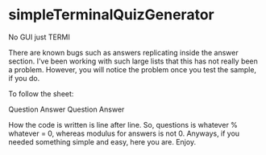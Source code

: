 # simpleTerminalQuizGenerator
No GUI just TERMI

There are known bugs such as answers replicating inside the answer section. I've been working with such large lists that this has not really been a problem. However, you will notice the problem once you test the sample, if you do.

To follow the sheet:

Question
Answer
Question
Answer

How the code is written is line after line. 
So, questions is whatever % whatever = 0, whereas modulus for answers is not 0. 
Anyways, if you needed something simple and easy, here you are. Enjoy.
